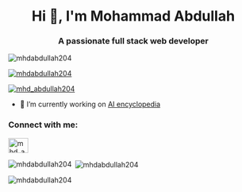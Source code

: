 <h1 align="center">Hi 👋, I'm Mohammad Abdullah</h1>
<h3 align="center">A passionate full stack web developer </h3>

<p align="left"> <img src="https://komarev.com/ghpvc/?username=mhdabdullah204&label=Profile%20views&color=0e75b6&style=flat" alt="mhdabdullah204" /> </p>

<p align="left"> <a href="https://github.com/ryo-ma/github-profile-trophy"><img src="https://github-profile-trophy.vercel.app/?username=mhdabdullah204" alt="mhdabdullah204" /></a> </p>

<p align="left"> <a href="https://twitter.com/mhd_abdullah204" target="blank"><img src="https://img.shields.io/twitter/follow/mhd_abdullah204?logo=twitter&style=for-the-badge" alt="mhd_abdullah204" /></a> </p>

- 🔭 I’m currently working on [AI encyclopedia](#)

<h3 align="left">Connect with me:</h3>
<p align="left">
<a href="https://twitter.com/mhd_abdullah204" target="blank"><img align="center" src="https://raw.githubusercontent.com/rahuldkjain/github-profile-readme-generator/master/src/images/icons/Social/twitter.svg" alt="mhd_abdullah204" height="30" width="40" /></a>
</p>



<p><img align="left" src="https://github-readme-stats.vercel.app/api/top-langs?username=mhdabdullah204&show_icons=true&locale=en&layout=compact" alt="mhdabdullah204" /></p>

<p>&nbsp;<img align="center" src="https://github-readme-stats.vercel.app/api?username=mhdabdullah204&show_icons=true&locale=en" alt="mhdabdullah204" /></p>

<p><img align="center" src="https://github-readme-streak-stats.herokuapp.com/?user=mhdabdullah204&" alt="mhdabdullah204" /></p>
